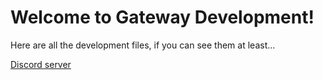 # Welcome to Gateway Development!
Here are all the development files, if you can see them at least...

[Discord server](https://discord.gg/sxXgJRktNe)

